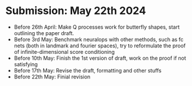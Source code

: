 # Submission: May 22th 2024

* Before 26th April: Make Q processes work for butterfly shapes, start outlining the paper draft.
* Before 3rd May: Benchmark neuralops with other methods, such as fc nets (both in landmark and fourier spaces), try to reformulate the proof of infinite-dimensional score conditioning
* Before 10th May: Finish the 1st version of draft, work on the proof if not satisfying
* Before 17th May: Revise the draft, formatting and other stuffs
* Before 22th May: Finial revision